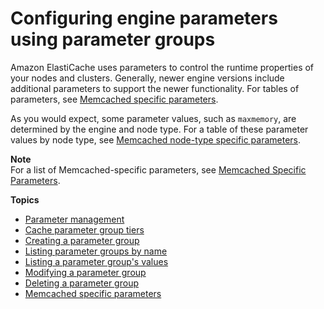 # Configuring engine parameters using parameter groups<a name="ParameterGroups"></a>

Amazon ElastiCache uses parameters to control the runtime properties of your nodes and clusters\. Generally, newer engine versions include additional parameters to support the newer functionality\. For tables of parameters, see [Memcached specific parameters](ParameterGroups.Memcached.md)\.

As you would expect, some parameter values, such as `maxmemory`, are determined by the engine and node type\. For a table of these parameter values by node type, see [Memcached node\-type specific parameters](ParameterGroups.Memcached.md#ParameterGroups.Memcached.NodeSpecific)\.

**Note**  
For a list of Memcached\-specific parameters, see [Memcached Specific Parameters](https://docs.aws.amazon.com/AmazonElastiCache/latest/mem-ug/ParameterGroups.Memcached.html)\.

**Topics**
+ [Parameter management](ParameterGroups.Management.md)
+ [Cache parameter group tiers](ParameterGroups.Tiers.md)
+ [Creating a parameter group](ParameterGroups.Creating.md)
+ [Listing parameter groups by name](ParameterGroups.ListingGroups.md)
+ [Listing a parameter group's values](ParameterGroups.ListingValues.md)
+ [Modifying a parameter group](ParameterGroups.Modifying.md)
+ [Deleting a parameter group](ParameterGroups.Deleting.md)
+ [Memcached specific parameters](ParameterGroups.Memcached.md)